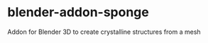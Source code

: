blender-addon-sponge
====================

Addon for Blender 3D to create crystalline structures from a mesh
